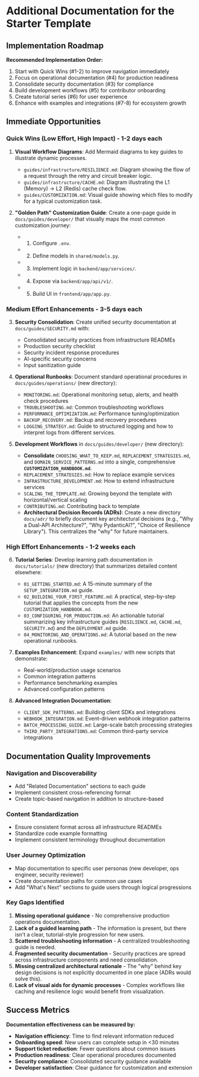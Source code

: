 # Additional Documentation for the Starter Template

## Implementation Roadmap

**Recommended Implementation Order:**
1. Start with Quick Wins (#1-2) to improve navigation immediately
2. Focus on operational documentation (#4) for production readiness
3. Consolidate security documentation (#3) for compliance
4. Build development workflows (#5) for contributor onboarding
5. Create tutorial series (#6) for user experience
6. Enhance with examples and integrations (#7-8) for ecosystem growth

## Immediate Opportunities

### Quick Wins (Low Effort, High Impact) - 1-2 days each

1. **Visual Workflow Diagrams**: Add Mermaid diagrams to key guides to illustrate dynamic processes.
   - `guides/infrastructure/RESILIENCE.md`: Diagram showing the flow of a request through the retry and circuit breaker logic.
   - `guides/infrastructure/CACHE.md`: Diagram illustrating the L1 (Memory) -> L2 (Redis) cache check flow.
   - `guides/CUSTOMIZATION.md`: Visual guide showing which files to modify for a typical customization task.

2. **"Golden Path" Customization Guide**: Create a one-page guide in `docs/guides/developer/` that visually maps the most common customization journey:
   - 1. Configure `.env`.
   - 2. Define models in `shared/models.py`.
   - 3. Implement logic in `backend/app/services/`.
   - 4. Expose via `backend/app/api/v1/`.
   - 5. Build UI in `frontend/app/app.py`.

### Medium Effort Enhancements - 3-5 days each

3. **Security Consolidation**: Create unified security documentation at `docs/guides/SECURITY.md` with:
   - Consolidated security practices from infrastructure READMEs
   - Production security checklist
   - Security incident response procedures
   - AI-specific security concerns
   - Input sanitization guide

4. **Operational Runbooks**: Document standard operational procedures in `docs/guides/operations/` (new directory):
   - `MONITORING.md`: Operational monitoring setup, alerts, and health check procedures
   - `TROUBLESHOOTING.md`: Common troubleshooting workflows
   - `PERFORMANCE_OPTIMIZATION.md`: Performance tuning/optimization
   - `BACKUP_RECOVERY.md`: Backup and recovery procedures
   - `LOGGING_STRATEGY.md`: Guide to structured logging and how to interpret logs from different services.

5. **Development Workflows** in `docs/guides/developer/` (new directory):
   - **Consolidate** `CHOOSING_WHAT_TO_KEEP.md`, `REPLACEMENT_STRATEGIES.md`, and `DOMAIN_SERVICE_PATTERNS.md` into a single, comprehensive **`CUSTOMIZATION_HANDBOOK.md`**.
   - `REPLACEMENT_STRATEGIES.md`: How to replace example services
   - `INFRASTRUCTURE_DEVELOPMENT.md`: How to extend infrastructure services
   - `SCALING_THE_TEMPLATE.md`: Growing beyond the template with horizontal/vertical scaling
   - `CONTRIBUTING.md`: Contributing back to template
   - **Architectural Decision Records (ADRs)**: Create a new directory `docs/adr/` to briefly document key architectural decisions (e.g., "Why a Dual-API Architecture?", "Why PydanticAI?", "Choice of Resilience Library"). This centralizes the "why" for future maintainers.

### High Effort Enhancements - 1-2 weeks each

6. **Tutorial Series**: Develop learning path documentation in `docs/tutorials/` (new directory) that summarizes detailed content elsewhere:
   - `01_GETTING_STARTED.md`: A 15-minute summary of the `SETUP_INTEGRATION.md` guide.
   - `02_BUILDING_YOUR_FIRST_FEATURE.md`: A practical, step-by-step tutorial that applies the concepts from the new `CUSTOMIZATION_HANDBOOK.md`.
   - `03_CONFIGURING_FOR_PRODUCTION.md`: An actionable tutorial summarizing key infrastructure guides (`RESILIENCE.md`, `CACHE.md`, `SECURITY.md`) and the `DEPLOYMENT.md` guide.
   - `04_MONITORING_AND_OPERATIONS.md`: A tutorial based on the new operational runbooks.

7. **Examples Enhancement**: Expand `examples/` with new scripts that demonstrate:
   - Real-world/production usage scenarios
   - Common integration patterns
   - Performance benchmarking examples
   - Advanced configuration patterns

8. **Advanced Integration Documentation**:
   - `CLIENT_SDK_PATTERNS.md`: Building client SDKs and integrations
   - `WEBHOOK_INTEGRATION.md`: Event-driven webhook integration patterns
   - `BATCH_PROCESSING_GUIDE.md`: Large-scale batch processing strategies
   - `THIRD_PARTY_INTEGRATIONS.md`: Common third-party service integrations

## Documentation Quality Improvements

### Navigation and Discoverability

- Add "Related Documentation" sections to each guide
- Implement consistent cross-referencing format
- Create topic-based navigation in addition to structure-based

### Content Standardization

- Ensure consistent format across all infrastructure READMEs
- Standardize code example formatting
- Implement consistent terminology throughout documentation

### User Journey Optimization

- Map documentation to specific user personas (new developer, ops engineer, security reviewer)
- Create documentation paths for common use cases
- Add "What's Next" sections to guide users through logical progressions

### Key Gaps Identified

1. **Missing operational guidance** - No comprehensive production operations documentation.
2. **Lack of a guided learning path** - The information is present, but there isn't a clear, tutorial-style progression for new users.
3. **Scattered troubleshooting information** - A centralized troubleshooting guide is needed.
4. **Fragmented security documentation** - Security practices are spread across infrastructure components and need consolidation.
5. **Missing centralized architectural rationale** - The "why" behind key design decisions is not explicitly documented in one place (ADRs would solve this).
6. **Lack of visual aids for dynamic processes** - Complex workflows like caching and resilience logic would benefit from visualization.

## Success Metrics

**Documentation effectiveness can be measured by:**
- **Navigation efficiency**: Time to find relevant information reduced
- **Onboarding speed**: New users can complete setup in <30 minutes
- **Support ticket reduction**: Fewer questions about common issues
- **Production readiness**: Clear operational procedures documented
- **Security compliance**: Consolidated security guidance available
- **Developer satisfaction**: Clear guidance for customization and extension
